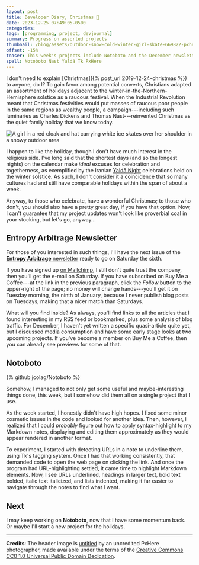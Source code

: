 ```yaml
---
layout: post
title: Developer Diary, Christmas 🎄
date: 2023-12-25 07:49:05-0500
categories:
tags: [programming, project, devjournal]
summary: Progress on assorted projects
thumbnail: /blog/assets/outdoor-snow-cold-winter-girl-skate-669822-pxhere.com.png
offset: -15%
teaser: This week's projects include Notoboto and the December newsletter, mostly. Merry Christmas (or culturally relevant solstice-adjacent holiday), all!
spell: Notoboto Nast Yaldā Tk PxHere
---
```


I don't need to explain [Christmas]({% post_url 2019-12-24-christmas %}) to anyone, do I?  To gain favor among potential converts, Christians adapted an assortment of holidays adjacent to the winter-in-the-Northern-Hemisphere solstice as a raucous festival.  When the Industrial Revolution meant that Christmas festivities would put masses of raucous poor people in the same regions as wealthy people, a campaign---including such luminaries as Charles Dickens and Thomas Nast---reinvented Christmas as the quiet family holiday that we know today.

![A girl in a red cloak and hat carrying white ice skates over her shoulder in a snowy outdoor area](/blog/assets/outdoor-snow-cold-winter-girl-skate-669822-pxhere.com.png "Smart kid, finding a way to avoid the family fighting over who brought the best dessert")

I happen to like the holiday, though I don't have much interest in the religious side.  I've long said that the shortest days (and so the longest nights) on the calendar make *ideal* excuses for celebration and togetherness, as exemplified by the Iranian [Yaldā Night](https://en.wikipedia.org/wiki/Yald%C4%81_Night) celebrations held on the winter solstice.  As such, I don't consider it a coincidence that so many cultures had and still have comparable holidays within the span of about a week.

Anyway, to those who celebrate, have a wonderful Christmas; to those who don't, you should also have a pretty great day, if you have that option.  Now, I can't guarantee that my project updates won't look like proverbial coal in your stocking, but let's go, anyway...

## Entropy Arbitrage Newsletter

For those of you interested in such things, I'll have the next issue of the [**Entropy Arbitrage** newsletter](https://www.buymeacoffee.com/jcolag) ready to go on Saturday the sixth.

If you have signed up [on Mailchimp](https://entropy-arbitrage.mailchimpsites.com/), I still don't quite trust the company, then you'll get the e-mail on Saturday.  If you have subscribed on Buy Me a Coffee---at the link in the previous paragraph, click the *Follow* button to the upper-right of the page; no money will change hands---you'll get it on Tuesday morning, the ninth of January, because I never publish blog posts on Tuesdays, making that a nicer match than Saturdays.

What will you find inside?  As always, you'll find links to all the articles that I found interesting in my RSS feed or bookmarked, plus some analysis of blog traffic.  For December, I haven't yet written a specific quasi-article quite yet, but I discussed media consumption and have some early stage looks at two upcoming projects.  If you've become a member on Buy Me a Coffee, then you can already see previews for some of that.

## Notoboto

{% github jcolag/Notoboto %}

Somehow, I managed to not only get some useful and maybe-interesting things done, this week, but I somehow did them all on a single project that I use.

As the week started, I honestly didn't have high hopes.  I fixed some minor cosmetic issues in the code and looked for another idea.  Then, however, I realized that I could *probably* figure out how to apply syntax-highlight to my Markdown notes, displaying and editing them approximately as they would appear rendered in another format.

To experiment, I started with detecting URLs in a note to underline them, using Tk's tagging system.  Once I had that working consistently, that demanded code to open the web page on clicking the link.  And once the program had URL-highlighting settled, it came time to highlight Markdown elements.  Now, I see URLs underlined, headings in larger text, bold text bolded, italic text italicized, and lists indented, making it far easier to navigate through the notes to find what I want.

## Next

I may keep working on **Notoboto**, now that I have some momentum back.  Or maybe I'll start a new project for the holidays.

* * *

**Credits**:  The header image is [untitled](https://pxhere.com/en/photo/669822) by an uncredited PxHere photographer, made available under the terms of the [Creative Commons CC0 1.0 Universal Public Domain Dedication](https://creativecommons.org/publicdomain/zero/1.0/).
